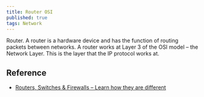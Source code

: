 ```yaml
---
title: Router OSI
published: true
tags: Network
---
```


Router. A router is a hardware device and has the function of routing packets
between networks. A router works at Layer 3 of the OSI model – the Network
Layer. This is the layer that the IP protocol works at.

## Reference

- [Routers, Switches & Firewalls – Learn how they are different](https://petri.com/csc_routers_switches_and_firewalls/#:~:text=most%20popular%20devices.-,Router,the%20IP%20protocol%20works%20at.)
